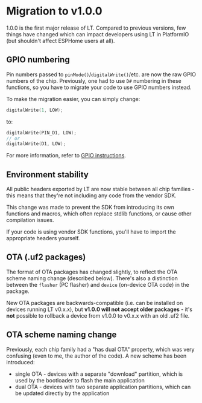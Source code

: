 # Migration to v1.0.0

1.0.0 is the first major release of LT. Compared to previous versions, few things have changed which can impact developers using LT in PlatformIO (but shouldn't affect ESPHome users at all).

## GPIO numbering

Pin numbers passed to `pinMode()`/`digitalWrite()`/etc. are now the raw GPIO numbers of the chip. Previously, one had to use `D#` numbering in these functions, so you have to migrate your code to use GPIO numbers instead.

To make the migration easier, you can simply change:

```cpp
digitalWrite(1, LOW);
```

to:

```cpp
digitalWrite(PIN_D1, LOW);
// or
digitalWrite(D1, LOW);
```

For more information, refer to [GPIO instructions](../getting-started/gpio.md).

## Environment stability

All public headers exported by LT are now stable between all chip families - this means that they're not including any code from the vendor SDK.

This change was made to prevent the SDK from introducing its own functions and macros, which often replace stdlib functions, or cause other compilation issues.

If your code is using vendor SDK functions, you'll have to import the appropriate headers yourself.

## OTA (.uf2 packages)

The format of OTA packages has changed slightly, to reflect the OTA scheme naming change (described below). There's also a distinction between the `flasher` (PC flasher) and `device` (on-device OTA code) in the package.

New OTA packages are backwards-compatible (i.e. can be installed on devices running LT v0.x.x), but **v1.0.0 will not accept older packages** - it's **not** possible to rollback a device from v1.0.0 to v0.x.x with an old .uf2 file.

## OTA scheme naming change

Previously, each chip family had a "has dual OTA" property, which was very confusing (even to me, the author of the code). A new scheme has been introduced:

- single OTA - devices with a separate "download" partition, which is used by the bootloader to flash the main application
- dual OTA - devices with two separate application partitions, which can be updated directly by the application
